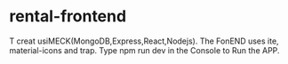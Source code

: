 # rental-frontend
T
creat usiMECK(MongoDB,Express,React,Nodejs).
The FonEND uses ite, material-icons and trap.
Type npm run dev in the Console to Run the APP.

